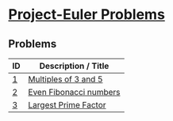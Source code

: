 [Project-Euler Problems](https://projecteuler.net/)
=============


Problems
--------
|ID  |Description / Title                                         |
|----|------------------------------------------------------------|
|[1](https://github.com/jwkimani/Project-Euler/blob/master/id1_Multiples_of_3_and_5.py)   |[Multiples of 3 and 5](https://projecteuler.net/problem=1)|
|[2](https://github.com/jwkimani/Project-Euler/blob/master/id2_Even_Fibonacci_Numbers.py)   |[Even Fibonacci numbers](https://projecteuler.net/problem=2)
|[3]() |[Largest Prime Factor](https://projecteuler.net/problem=3)